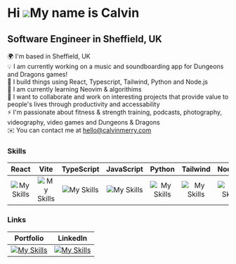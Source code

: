 <!-- ![Img banner](https://i.imgur.com/Fhk9Hdc.png) -->

Hi ![](https://user-images.githubusercontent.com/18350557/176309783-0785949b-9127-417c-8b55-ab5a4333674e.gif)My name is Calvin
==============================================================================================================================


Software Engineer in Sheffield, UK
---------------------------------------------

🌍 I'm based in Sheffield, UK </br>
💡 I am currently working on a music and soundboarding app for Dungeons and Dragons games!</br>
🧠 I build things using React, Typescript, Tailwind, Python and Node.js</br>
📖  I am currently learning Neovim & algorithims</br>
🤝  I want to collaborate and work on interesting projects that provide value to people's lives through productivity and accessability</br>
⚡   I'm passionate about fitness & strength training, podcasts, photography, videography, video games and Dungeons & Dragons</br>
✉️   You can contact me at [hello@calvinmerry.com](mailto:hello@calvinmerry.com)</br>
<!-- 🚀   I'm currently working on [a boutique flower shop website](http://github.com/CodeByCalvin/The-Flower-Collective-Website)</br> -->

### Skills

React | Vite | TypeScript | JavaScript | Python | Tailwind | Node.js | Jest | Playwright | Figma
:----:|:-----:|:----------:|:----------:|:-----:|:-------:|:-------:|:----:|:----------:|:-----:
![My Skills](https://skillicons.dev/icons?i=react) | ![My Skills](https://skillicons.dev/icons?i=vite) | ![My Skills](https://skillicons.dev/icons?i=typescript) | ![My Skills](https://skillicons.dev/icons?i=javascript) | ![My Skills](https://skillicons.dev/icons?i=python) | ![My Skills](https://skillicons.dev/icons?i=tailwind) | ![My Skills](https://skillicons.dev/icons?i=nodejs) | ![My Skills](https://skillicons.dev/icons?i=jest) | ![My Skills](https://skillicons.dev/icons?i=playwright) | ![My Skills](https://skillicons.dev/icons?i=figma)



### Links

Portfolio | LinkedIn | 
:----: | :----------: |
[![My Skills](https://skillicons.dev/icons?i=vscode)](https://calvinmerry.dev) | [![My Skills](https://skillicons.dev/icons?i=linkedin)](https://www.linkedin.com/in/calvin-merry) 


<!-- <b>My GitHub Stats</b>

![Anurag's github stats](https://github-readme-stats.vercel.app/api?username=CodeByCalvin)

[![Top Langs](https://github-readme-stats.vercel.app/api/top-langs/?username=anuraghazra&layout=compact)](https://github.com/anuraghazra/github-readme-stats)





